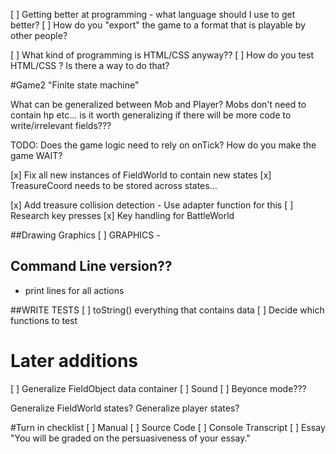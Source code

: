 [ ] Getting better at programming - what language should I use to get better?
[ ] How do you "export" the game to a format that is playable by other people? 


[ ] What kind of programming is HTML/CSS anyway??
[ ] How do you test HTML/CSS ? Is there a way to do that? 

#Game2 
"Finite state machine"

What can be generalized between Mob and Player? 
Mobs don't need to contain hp etc... is it worth generalizing if there will be more code to write/irrelevant fields???

TODO:
Does the game logic need to rely on onTick? How do you make the game WAIT?

[x] Fix all new instances of FieldWorld to contain new states
[x] TreasureCoord needs to be stored across states...

[x] Add treasure collision detection
	- Use adapter function for this
[ ] Research key presses
[x] Key handling for BattleWorld

##Drawing Graphics
[ ] GRAPHICS - 

## Command Line version??
- print lines for all actions

##WRITE TESTS
[ ] toString() everything that contains data
[ ] Decide which functions to test 


# Later additions
[ ] Generalize FieldObject data container
[ ] Sound
[ ] Beyonce mode???

Generalize FieldWorld states?
Generalize player states?


#Turn in checklist
[ ] Manual
[ ] Source Code
[ ] Console Transcript
[ ] Essay
"You will be graded on the persuasiveness of your essay."